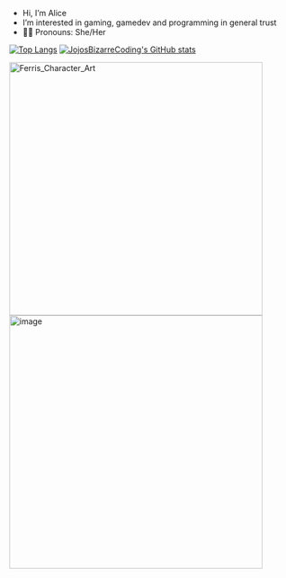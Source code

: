 - Hi, I’m Alice
- I’m interested in gaming, gamedev and programming in general trust 
- 🏳️‍⚧️ Pronouns: She/Her

[![Top Langs](https://github-readme-stats-ashy-seven.vercel.app/api/top-langs?username=JojosBizarreCoding&theme=synthwave&count_private=true)](https://github.com/anuraghazra/github-readme-stats)
[![JojosBizarreCoding's GitHub stats](https://github-readme-stats-ashy-seven.vercel.app/api?username=JojosBizarreCoding&show_icons=true&theme=synthwave&count_private=true&include_all_commits=true)](https://github.com/anuraghazra/github-readme-stats)

<img height="450px" alt="Ferris_Character_Art" src="https://github.com/user-attachments/assets/c0262f57-2bba-424a-803b-e0af6e9afaff" />
<img height="450px" alt="image" src="https://github.com/user-attachments/assets/fdeb138f-05b2-4f83-8674-2a4e18884d6a" />
